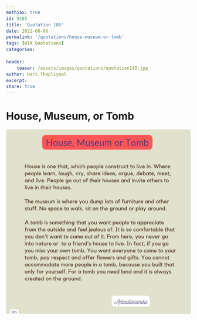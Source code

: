```yaml
---
mathjax: true
id: 9185
title: 'Quotation 185'
date: 2022-08-06
permalink: '/quotations/house-museum-or-tomb'
tags: [WIA Quotations] 
categories: 

header:
    teaser: /assets/images/quotations/quotation185.jpg
author: Hari Thapliyaal 
excerpt:
share: true 
---
```


# House, Museum, or Tomb

![House, Museum, or Tomb](/assets/images/quotations/quotation185.jpg)
